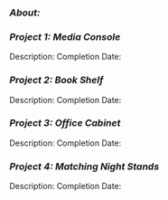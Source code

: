 ### _About:_

### _Project 1: Media Console_
Description: 
Completion Date:

### _Project 2: Book Shelf_
Description: 
Completion Date:

### _Project 3: Office Cabinet_
Description: 
Completion Date:

### _Project 4: Matching Night Stands_
Description: 
Completion Date:
